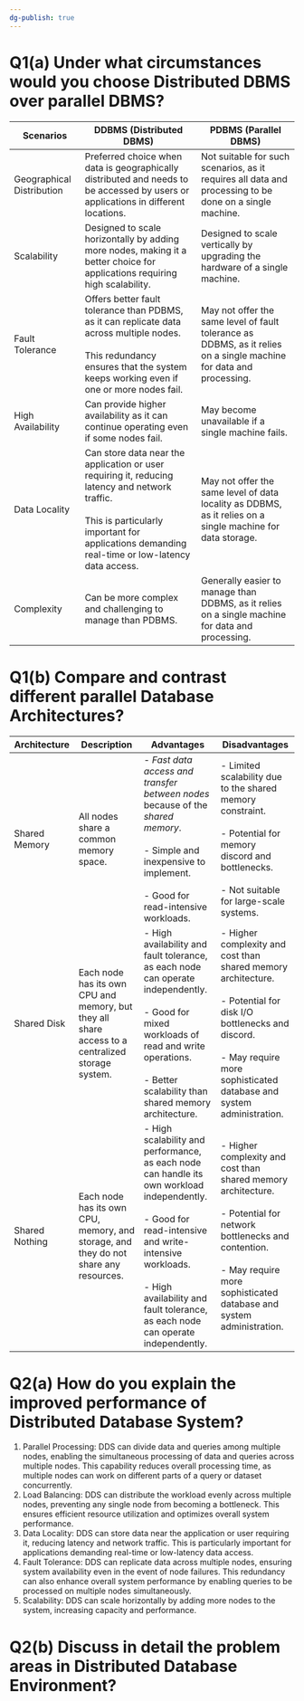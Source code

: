 ```yaml
---
dg-publish: true
---
```

# Q1(a) Under what circumstances would you choose Distributed DBMS over parallel DBMS?
| Scenarios                 | DDBMS (Distributed DBMS)                                                                                                                                                                                | PDBMS (Parallel DBMS)                                                                                               |
| ------------------------- | ------------------------------------------------------------------------------------------------------------------------------------------------------------------------------------------------------- | ------------------------------------------------------------------------------------------------------------------- |
| Geographical Distribution | Preferred choice when data is geographically distributed and needs to be accessed by users or applications in different locations.                                                                      | Not suitable for such scenarios, as it requires all data and processing to be done on a single machine.             |
| Scalability               | Designed to scale horizontally by adding more nodes, making it a better choice for applications requiring high scalability.                                                                             | Designed to scale vertically by upgrading the hardware of a single machine.                                         |
| Fault Tolerance           | Offers better fault tolerance than PDBMS, as it can replicate data across multiple nodes. <br><br>This redundancy ensures that the system keeps working even if one or more nodes fail.                 | May not offer the same level of fault tolerance as DDBMS, as it relies on a single machine for data and processing. |
| High Availability         | Can provide higher availability as it can continue operating even if some nodes fail.                                                                                                                   | May become unavailable if a single machine fails.                                                                   |
| Data Locality             | Can store data near the application or user requiring it, reducing latency and network traffic. <br><br>This is particularly important for applications demanding real-time or low-latency data access. | May not offer the same level of data locality as DDBMS, as it relies on a single machine for data storage.          |
| Complexity                | Can be more complex and challenging to manage than PDBMS.                                                                                                                                               | Generally easier to manage than DDBMS, as it relies on a single machine for data and processing.                    |


# Q1(b) Compare and contrast different parallel Database Architectures?

| Architecture   | Description                                                                                      | Advantages                                                                                                                                                                                                                                            | Disadvantages                                                                                                                                                                                          |
| -------------- | ------------------------------------------------------------------------------------------------ | ----------------------------------------------------------------------------------------------------------------------------------------------------------------------------------------------------------------------------------------------------- | ------------------------------------------------------------------------------------------------------------------------------------------------------------------------------------------------------ |
| Shared Memory  | All nodes share a common memory space.                                                           | - *Fast data access and transfer between nodes* because of the *shared memory*.<br><br>- Simple and inexpensive to implement. <br><br>- Good for read-intensive workloads.                                                                            | - Limited scalability due to the shared memory constraint. <br><br>- Potential for memory discord and bottlenecks. <br><br>- Not suitable for large-scale systems.                                     |
| Shared Disk    | Each node has its own CPU and memory, but they all share access to a centralized storage system. | - High availability and fault tolerance, as each node can operate independently.<br><br>- Good for mixed workloads of read and write operations.<br><br>- Better scalability than shared memory architecture.                                         | - Higher complexity and cost than shared memory architecture.<br><br>- Potential for disk I/O bottlenecks and discord.<br><br>- May require more sophisticated database and system administration.     |
| Shared Nothing | Each node has its own CPU, memory, and storage, and they do not share any resources.             | - High scalability and performance, as each node can handle its own workload independently. <br><br>- Good for read-intensive and write-intensive workloads. <br><br>- High availability and fault tolerance, as each node can operate independently. | - Higher complexity and cost than shared memory architecture. <br><br>- Potential for network bottlenecks and contention. <br><br>- May require more sophisticated database and system administration. |

# Q2(a) How do you explain the improved performance of Distributed Database System?
1. Parallel Processing: DDS can divide data and queries among multiple nodes, enabling the simultaneous processing of data and queries across multiple nodes. This capability reduces overall processing time, as multiple nodes can work on different parts of a query or dataset concurrently.
2. Load Balancing: DDS can distribute the workload evenly across multiple nodes, preventing any single node from becoming a bottleneck. This ensures efficient resource utilization and optimizes overall system performance.
3. Data Locality: DDS can store data near the application or user requiring it, reducing latency and network traffic. This is particularly important for applications demanding real-time or low-latency data access.
4. Fault Tolerance: DDS can replicate data across multiple nodes, ensuring system availability even in the event of node failures. This redundancy can also enhance overall system performance by enabling queries to be processed on multiple nodes simultaneously.
5. Scalability: DDS can scale horizontally by adding more nodes to the system, increasing capacity and performance.

# Q2(b) Discuss in detail the problem areas in Distributed Database Environment?
